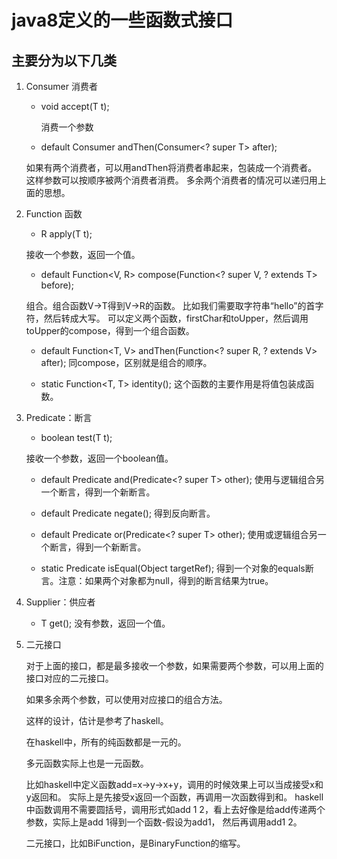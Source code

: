 # java8定义的一些函数式接口
## 主要分为以下几类
1. Consumer 消费者
    * void accept(T t); 
      
      消费一个参数
    
    * default Consumer<T> andThen(Consumer<? super T> after); 
    
    如果有两个消费者，可以用andThen将消费者串起来，包装成一个消费者。
    这样参数可以按顺序被两个消费者消费。
    多余两个消费者的情况可以递归用上面的思想。
   
2. Function 函数
    * R apply(T t);

    接收一个参数，返回一个值。

    * default <V> Function<V, R> compose(Function<? super V, ? extends T> before);
    
    组合。组合函数V->T得到V->R的函数。
   比如我们需要取字符串“hello”的首字符，然后转成大写。
   可以定义两个函数，firstChar和toUpper，然后调用toUpper的compose，得到一个组合函数。

    * default <V> Function<T, V> andThen(Function<? super R, ? extends V> after);
    同compose，区别就是组合的顺序。

    * static <T> Function<T, T> identity();
    这个函数的主要作用是将值包装成函数。
    
3. Predicate：断言
    * boolean test(T t);

   接收一个参数，返回一个boolean值。

    * default Predicate<T> and(Predicate<? super T> other);
    使用与逻辑组合另一个断言，得到一个新断言。
      
    * default Predicate<T> negate();
    得到反向断言。

    * default Predicate<T> or(Predicate<? super T> other); 
    使用或逻辑组合另一个断言，得到一个新断言。

    * static <T> Predicate<T> isEqual(Object targetRef);
    得到一个对象的equals断言。注意：如果两个对象都为null，得到的断言结果为true。

4. Supplier：供应者
    * T get();
    没有参数，返回一个值。

5. 二元接口
   
   对于上面的接口，都是最多接收一个参数，如果需要两个参数，可以用上面的接口对应的二元接口。
   
   如果多余两个参数，可以使用对应接口的组合方法。
   
   这样的设计，估计是参考了haskell。
   
   在haskell中，所有的纯函数都是一元的。
   
   多元函数实际上也是一元函数。
   
   比如haskell中定义函数add=x->y->x+y，调用的时候效果上可以当成接受x和y返回和。
   实际上是先接受x返回一个函数，再调用一次函数得到和。
   haskell中函数调用不需要圆括号，调用形式如add 1 2，看上去好像是给add传递两个参数，实际上是add 1得到一个函数-假设为add1，
   然后再调用add1 2。

    二元接口，比如BiFunction，是BinaryFunction的缩写。

